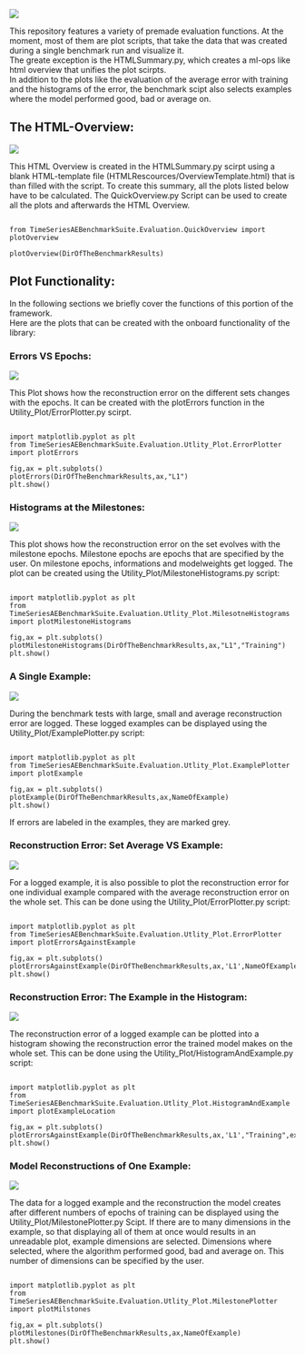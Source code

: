![](../.mdpictures/Banners/Evaluation.png)

This repository features a variety of premade evaluation functions. At the moment, most of them are plot scripts, that take the data that was created during a single benchmark run and visualize it.<br>
The greate exception is the HTMLSummary.py, which creates a ml-ops like html overview that unifies the plot scirpts. <br>
In addition to the plots like the evaluation of the average error with training and the histograms of the error, the benchmark scipt also selects examples where the model performed good, bad or average on.

## The HTML-Overview:

![](.ExamplePlots/Screenshot.png)

This HTML Overview is created in the HTMLSummary.py scirpt using a blank HTML-template file (HTMLRescources/OverviewTemplate.html) that is than filled with the script. To create this summary, all the plots listed below have to be calculated. The QuickOverview.py Script can be used to create all the plots and afterwards the HTML Overview.


<pre><code>
from TimeSeriesAEBenchmarkSuite.Evaluation.QuickOverview import plotOverview

plotOverview(DirOfTheBenchmarkResults)
</code></pre>

## Plot Functionality:

In the following sections we briefly cover the functions of this portion of the framework.<br>
Here are the plots that can be created with the onboard functionality of the library:

### Errors VS Epochs:

![](.ExamplePlots/Error.png)

This Plot shows how the reconstruction error on the different sets changes with the epochs. It can be created with the plotErrors function in the Utility_Plot/ErrorPlotter.py scirpt.

<pre><code>
import matplotlib.pyplot as plt
from TimeSeriesAEBenchmarkSuite.Evaluation.Utlity_Plot.ErrorPlotter import plotErrors

fig,ax = plt.subplots()
plotErrors(DirOfTheBenchmarkResults,ax,"L1")
plt.show()
</code></pre>

### Histograms at the Milestones:

![](.ExamplePlots/ErrorHist.png)

This plot shows how the reconstruction error on the set evolves with the milestone epochs. Milestone epochs are epochs that are specified by the user. On milestone epochs, informations and modelweights get logged. The plot can be created using the Utility_Plot/MilestoneHistograms.py script:

<pre><code>
import matplotlib.pyplot as plt
from TimeSeriesAEBenchmarkSuite.Evaluation.Utlity_Plot.MilesotneHistograms import plotMilestoneHistograms

fig,ax = plt.subplots()
plotMilestoneHistograms(DirOfTheBenchmarkResults,ax,"L1","Training")
plt.show()
</code></pre>

### A Single Example:

![](.ExamplePlots/ExampleData.png)

During the benchmark tests with large, small and average reconstruction error are logged. These logged examples can be displayed using the Utility_Plot/ExamplePlotter.py script:

<pre><code>
import matplotlib.pyplot as plt
from TimeSeriesAEBenchmarkSuite.Evaluation.Utlity_Plot.ExamplePlotter import plotExample

fig,ax = plt.subplots()
plotExample(DirOfTheBenchmarkResults,ax,NameOfExample)
plt.show()
</code></pre>

If errors are labeled in the examples, they are marked grey.

### Reconstruction Error: Set Average VS Example:

![](.ExamplePlots/ExampleError.png)

For a logged example, it is also possible to plot the reconstruction error for one individual example compared with the average reconstruction error on the whole set. This can be done using the Utility_Plot/ErrorPlotter.py script:

<pre><code>
import matplotlib.pyplot as plt
from TimeSeriesAEBenchmarkSuite.Evaluation.Utlity_Plot.ErrorPlotter import plotErrorsAgainstExample

fig,ax = plt.subplots()
plotErrorsAgainstExample(DirOfTheBenchmarkResults,ax,'L1',NameOfExample,"Training",exampleIndex=26)
plt.show()
</code></pre>

### Reconstruction Error: The Example in the Histogram:

![](.ExamplePlots/ExampleHistogram.png)

The reconstruction error of a logged example can be plotted into a histogram showing the reconstruction error the trained model makes on the whole set. This can be done using the Utility_Plot/HistogramAndExample.py script:

<pre><code>
import matplotlib.pyplot as plt
from TimeSeriesAEBenchmarkSuite.Evaluation.Utlity_Plot.HistogramAndExample import plotExampleLocation

fig,ax = plt.subplots()
plotErrorsAgainstExample(DirOfTheBenchmarkResults,ax,'L1',"Training",exampleIndex=26)
plt.show()
</code></pre>

### Model Reconstructions of One Example:

![](.ExamplePlots/ExampleReconstruction.png)

The data for a logged example and the reconstruction the model creates after different numbers of epochs of training can be displayed using the Utility_Plot/MilestonePlotter.py Scipt. If there are to many dimensions in the example, so that displaying all of them at once would results in an unreadable plot, example dimensions are selected. Dimensions where selected, where the algorithm performed good, bad and average on. This number of dimensions can be specified by the user.

<pre><code>
import matplotlib.pyplot as plt
from TimeSeriesAEBenchmarkSuite.Evaluation.Utlity_Plot.MilestonePlotter import plotMilstones

fig,ax = plt.subplots()
plotMilestones(DirOfTheBenchmarkResults,ax,NameOfExample)
plt.show()
</code></pre>




